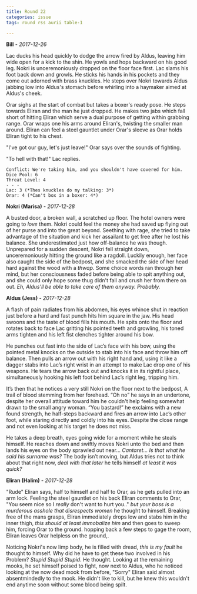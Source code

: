 ```yaml
---
title: Round 22
categories: issue
tags: round rss aurii table-1

---
```


**Bill** - *2017-12-26*

Lac ducks his head quickly to dodge the arrow fired by Aldus, leaving him wide open for a kick to the shin. He yowls and hops backward on his good leg. Nokri is unceremoniously dropped on the floor face first. Lac slams his foot back down and growls. He sticks his hands in his pockets and they come out adorned with brass knuckles. He steps over Nokri towards Aldus jabbing low into Aldus's stomach before whirling into a haymaker aimed at Aldus's cheek. 

Orar sighs at the start of combat but takes a boxer's ready pose. He steps towards Eliran and the man he just dropped. He makes two jabs which fall short of hitting Eliran which serve a dual purpose of getting within grabbing range. Orar wraps one his arms around Eliran's, twisting the smaller man around. Eliran can feel a steel gauntlet under Orar's sleeve as Orar holds Eliran tight to his chest. 

"I've got our guy, let's just leave!" Orar says over the sounds of fighting.

"To hell with that!" Lac replies.

```
Conflict: We're taking him, and you shouldn't have covered for him.
Dice Pool: 6
Threat Level: 4
- - -
Lac: 3 (*Thes knuckles do my talking: 3*)
Orar: 4 (*Can't box in a boxer: 4*)
```

**Nokri (Marisa)** - *2017-12-28*

A busted door, a broken wall, a scratched up floor. The hotel owners were going to *love* them. Nokri could feel the money she had saved up flying out of her purse and into the great beyond. Seething with rage, she tried to take advantage of the situation and kick her assailant to get free after he lost his balance. She underestimated just how off-balance he was though. Unprepared for a sudden descent, Nokri fell straight down, unceremoniously hitting the ground like a ragdoll. Luckily enough, her face also caught the side of the bedpost, and she smacked the side of her head hard against the wood with a *thwap*. Some choice words ran through her mind, but her consciousness faded before being able to spit anything out, and she could only hope some thug didn't fall and crush her from there on out. *Eh, Aldus'll be able to take care of them anyway. Probably.*

**Aldus (Jess)** - *2017-12-28*

A flash of pain radiates from his abdomen, his eyes whince shut in reaction just before a hard and fast punch hits him square in the jaw. His head swoons and the taste of blood fills his mouth. He spits onto the floor and rotates back to face Lac gritting his pointed teeth and growling, his toned arms tighten and his left fist clenches tighter around his bow.

He punches out fast into the side of Lac’s face with his bow, using the pointed metal knocks on the outside to stab into his face and throw him off balance. Then pulls an arrow out with his right hand and, using it like a dagger stabs into Lac’s right wrist in an attempt to make Lac drop one of his weapons. He tears the arrow back out and knocks it in its rightful place, simultaneously hooking  his left foot behind Lac’s right leg, tripping him. 

It’s then that he notices a very still Nokri on the floor next to the bedpost, A trail of blood stemming from her forehead. “Oh no” he says in an undertone, despite her overall attitude toward him he couldn't help feeling somewhat drawn to the small angry woman. “You bastard!” he exclaims with a new found strength, he half-steps backward and fires an arrow into Lac’s other foot, while staring directly and coldly into his eyes. Despite the close range and not even looking at his target he does not miss.

He takes a deep breath, eyes going wide for a moment while he steals himself. He reaches down and swiftly moves Nokri unto the bed and then lands his eyes on the body sprawled out near... *Cantaret... Is that what he said his surname was?* The body isn’t moving, but Aldus tries not to think about that right now, *deal with that later* he tells himself *at least it was quick?*

**Eliran (Halim)** - *2017-12-28*

"Rude" Eliran says, half to himself and half to Orar, as he gets pulled into an arm lock. Feeling the steel gauntlet on his back Eliran comments to Orar, "You seem nice so I _really_ don't want to hurt you.." _but your boss is a murderous asshole that disrespects women_ he thought to himself.  Breaking free of the mans grasps, Eliran immediately drops low and stabs him in the inner thigh, _this should at least immobalize him_ and then goes to sweep him, forcing Orar to the ground. hopping back a few steps to gage the room, Eliran leaves Orar helpless on the ground,.

Noticing Nokri's now limp body, he is filled with dread, _this is my fault_ he thought to himself. Why did he have to get these two involved in his Problem? _Stupid Stupid Stupid_. He thought. Looking at the remaining mooks, he set himself poised to fight, now next to Aldus, who he noticed looking at the now dead mook from before, "Sorry" Eliran said almost absentmindedly to the mook. He didn't like to kill, but he knew this wouldn't end anytime soon without some blood being spilt.



<!-- re.findall('a.*?(?=a|$)', t+'x') -->